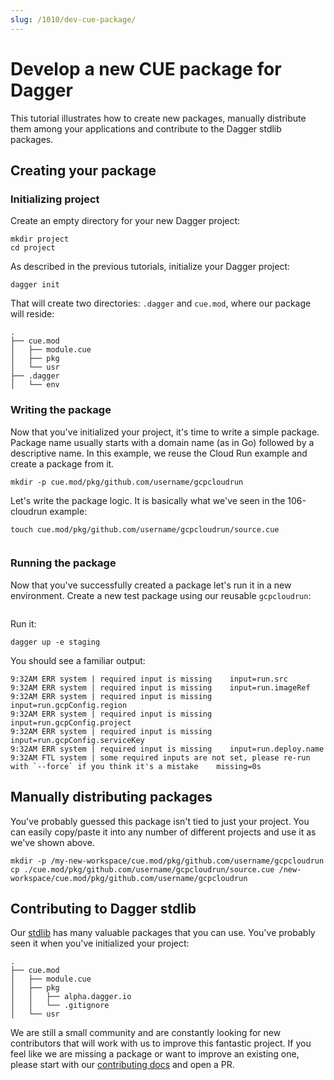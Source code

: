 ```yaml
---
slug: /1010/dev-cue-package/
---
```


# Develop a new CUE package for Dagger

This tutorial illustrates how to create new packages, manually distribute them among your applications and contribute to the Dagger stdlib packages.

## Creating your package

### Initializing project

Create an empty directory for your new Dagger project:

```shell
mkdir project
cd project
```

As described in the previous tutorials, initialize your Dagger project:

```shell
dagger init
```

That will create two directories: `.dagger` and `cue.mod`, where our package will reside:

```shell
.
├── cue.mod
│   ├── module.cue
│   ├── pkg
│   └── usr
├── .dagger
│   └── env
```

### Writing the package

Now that you've initialized your project, it's time to write a simple package. Package name usually starts with a
domain name (as in Go) followed by a descriptive name. In this example, we reuse the Cloud Run example and create a
package from it.

```shell
mkdir -p cue.mod/pkg/github.com/username/gcpcloudrun
```

Let's write the package logic. It is basically what we've seen in the 106-cloudrun example:

```shell
touch cue.mod/pkg/github.com/username/gcpcloudrun/source.cue
```

```cue file=./tests/dev-cue-package/source.cue title="cue.mod/pkg/github.com/username/gcpcloudrun/source.cue"
```

### Running the package

Now that you've successfully created a package let's run it in a new environment. Create a new test package using
our reusable `gcpcloudrun`:

```cue file=./tests/dev-cue-package/script.sh#L3-L16
```

Run it:

```shell
dagger up -e staging
```

You should see a familiar output:

```shell
9:32AM ERR system | required input is missing    input=run.src
9:32AM ERR system | required input is missing    input=run.imageRef
9:32AM ERR system | required input is missing    input=run.gcpConfig.region
9:32AM ERR system | required input is missing    input=run.gcpConfig.project
9:32AM ERR system | required input is missing    input=run.gcpConfig.serviceKey
9:32AM ERR system | required input is missing    input=run.deploy.name
9:32AM FTL system | some required inputs are not set, please re-run with `--force` if you think it's a mistake    missing=0s
```

## Manually distributing packages

You've probably guessed this package isn't tied to just your project. You can easily copy/paste it into any number
of different projects and use it as we've shown above.

```shell
mkdir -p /my-new-workspace/cue.mod/pkg/github.com/username/gcpcloudrun
cp ./cue.mod/pkg/github.com/username/gcpcloudrun/source.cue /new-workspace/cue.mod/pkg/github.com/username/gcpcloudrun
```

## Contributing to Dagger stdlib

Our [stdlib](https://github.com/dagger/dagger/tree/main/stdlib) has many valuable packages that you can use.
You've probably seen it when you've initialized your project:

```shell
.
├── cue.mod
│   ├── module.cue
│   ├── pkg
│   │   ├── alpha.dagger.io
│   │   └── .gitignore
│   └── usr
```

We are still a small community and are constantly looking for new contributors that will work with us to improve this fantastic project. If you feel like we are missing a package or want to improve an existing one, please start with our
[contributing docs](https://github.com/dagger/.github/blob/main/CONTRIBUTING.md) and open a PR.
